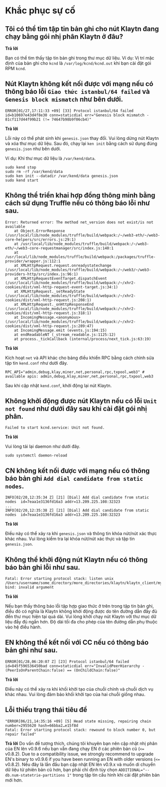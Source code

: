 # Khắc phục sự cố

## Tôi có thể tìm tập tin bản ghi cho nút Klaytn đang chạy bằng gói nhị phân Klaytn ở đâu? <a id="where-can-i-find-a-log-file-for-the-running-klaytn-node-using-the-klaytn-binary"></a>

**Trả lời**

Bạn có thể tìm thấy tập tin bản ghi trong thư mục dữ liệu. Ví dụ: Vị trí mặc định của bản ghi cho `kcnd` là `/var/log/kcnd/kcnd.out` khi bạn cài đặt gói RPM `kcnd`.

## Nút Klaytn không kết nối được với mạng nếu có thông báo lỗi `Giao thức istanbul/64 failed` và `Genesis block mismatch` như bên dưới. <a id="klaytn-node-can-not-connect-to-network-with-protocol-istanbul-64-failed-and-gene"></a>

```
ERROR[01/27,17:11:33 +09] [33] Protocol istanbul/64 failed               id=b10697e43d4f8e30 conn=staticdial err="Genesis block mismatch - 81cf117d44f99b21 (!= 74647b98b9f06cb4)"
```

**Trả lời**

Lỗi này có thể phát sinh khi `genesis.json` thay đổi.
Vui lòng dừng nút Klaytn và xóa thư mục dữ liệu. Sau đó, chạy lại `ken init` bằng cách sử dụng đúng `genesis.json` như bên dưới.

Ví dụ: Khi thư mục dữ liệu là `/var/kend/data`.

```
sudo kend stop
sudo rm -rf /var/kend/data
sudo ken init --datadir /var/kend/data genesis.json
sudo kend start
```

## Không thể triển khai hợp đồng thông minh bằng cách sử dụng Truffle nếu có thông báo lỗi như sau. <a id="can-t-deploy-smart-contract-using-truffle-with-following-error-message"></a>

```
Error: Returned error: The method net_version does not exist/is not available
    at Object.ErrorResponse (/usr/local/lib/node_modules/truffle/build/webpack:/~/web3-eth/~/web3-core-helpers/src/errors.js:29:1)
    at /usr/local/lib/node_modules/truffle/build/webpack:/~/web3-eth/~/web3-core-requestmanager/src/index.js:140:1
    at /usr/local/lib/node_modules/truffle/build/webpack:/packages/truffle-provider/wrapper.js:112:1
    at XMLHttpRequest.request.onreadystatechange (/usr/local/lib/node_modules/truffle/build/webpack:/~/web3/~/web3-providers-http/src/index.js:96:1)
    at XMLHttpRequestEventTarget.dispatchEvent (/usr/local/lib/node_modules/truffle/build/webpack:/~/xhr2-cookies/dist/xml-http-request-event-target.js:34:1)
    at XMLHttpRequest._setReadyState (/usr/local/lib/node_modules/truffle/build/webpack:/~/xhr2-cookies/dist/xml-http-request.js:208:1)
    at XMLHttpRequest._onHttpResponseEnd (/usr/local/lib/node_modules/truffle/build/webpack:/~/xhr2-cookies/dist/xml-http-request.js:318:1)
    at IncomingMessage.<anonymous> (/usr/local/lib/node_modules/truffle/build/webpack:/~/xhr2-cookies/dist/xml-http-request.js:289:47)
    at IncomingMessage.emit (events.js:194:15)
    at endReadableNT (_stream_readable.js:1125:12)
    at process._tickCallback (internal/process/next_tick.js:63:19)
```

**Trả lời**

Kích hoạt `net` và API khác cho bảng điều khiển RPC bằng cách chỉnh sửa tập tin `kend.conf` như dưới đây.

```
RPC_API="admin,debug,klay,miner,net,personal,rpc,txpool,web3" # available apis: admin,debug,klay,miner,net,personal,rpc,txpool,web3
```

Sau khi cập nhật `kend.conf`, khởi động lại nút Klaytn.

## Không khởi động được nút Klaytn nếu có lỗi `Unit not found` như dưới đây sau khi cài đặt gói nhị phân. <a id="can-t-start-klaytn-node-with-unit-not-found-error-as-below-after-installing-bina"></a>

```
Failed to start kcnd.service: Unit not found.
```

**Trả lời**

Vui lòng tải lại daemon như dưới đây.

```
sudo systemctl daemon-reload
```

## CN không kết nối được với mạng nếu có thông báo bản ghi `Add dial candidate from static nodes`. <a id="cn-can-t-connect-to-network-with-add-dial-candidate-from-static-nodes-log-messag"></a>

```
INFO[02/20,12:35:34 Z] [21] [Dial] Add dial candidate from static nodes  id=7eaa1e3136fd16a3 addr=13.209.225.108:32323
...
INFO[02/20,12:35:38 Z] [21] [Dial] Add dial candidate from static nodes  id=7eaa1e3136fd16a3 addr=13.209.225.108:32323
```

**Trả lời**

Điều này có thể xảy ra khi `genesis.json` và thông tin khóa nút/nút xác thực khác nhau.
Vui lòng kiểm tra lại khóa nút/nút xác thực và tập tin `genesis.json`.

## Không thể khởi động nút Klaytn nếu có thông báo bản ghi lỗi như sau. <a id="klaytn-node-can-t-start-with-following-error-log-message"></a>

```
Fatal: Error starting protocol stack: listen unix /Users/username/some_directory/more_directories/klaytn/klaytn_client/my_test_klaytn/data/dd/klay.ipc: bind: invalid argument
```

**Trả lời**

Nếu bạn thấy thông báo lỗi tập hợp giao thức ở trên trong tập tin bản ghi, điều đó có nghĩa là Klaytn không khởi động được do tên đường dẫn đầy đủ đến thư mục hiện tại quá dài. Vui lòng khởi chạy nút Klaytn với thư mục dữ liệu đầy đủ ngắn hơn. Độ dài tối đa cho phép của tên đường dẫn phụ thuộc vào hệ điều hành.

## EN không thể kết nối với CC nếu có thông báo bản ghi như sau. <a id="en-can-t-connect-to-cc-with-following-log-message"></a>

```
ERROR[01/28,06:20:07 Z] [23] Protocol istanbul/64 failed id=845f596536450bad conn=staticdial err="InvalidPeerHierarchy - (PeerIsOnParentChain:false) == (OnChildChain:false)"
```

**Trả lời**

Điều này có thể xảy ra khi khối khởi tạo của chuỗi chính và chuỗi dịch vụ khác nhau. Vui lòng đảm bảo khối khởi tạo của hai chuỗi giống nhau.

## Lỗi thiếu trạng thái tiêu đề <a id="head-state-missing-error"></a>

```
"ERROR[06/21,14:35:16 +09] [5] Head state missing, repairing chain       number=2955620 hash=66bba2…e15f8d
Fatal: Error starting protocol stack: rewound to block number 0, but repair failed"
```

**Trả lời** Do vấn đề tương thích, chúng tôi khuyên bạn nên cập nhật nhị phân của EN lên v0.9.6 nếu bạn vẫn đang chạy EN ở các phiên bản cũ (`<=` v0.8.2).
Due to a compatibility issue, we strongly recommend to upgrade EN's binary to v0.9.6 if you have been running an EN with older versions (`<=` v0.8.2). Nếu đây là lần đầu bạn cập nhật EN lên v0.9.x và muốn di chuyển dữ liệu từ phiên bản cũ hơn, bạn phải chỉ định tùy chọn `ADDITIONAL="--db.num-statetrie-partitions 1"` trong tập tin cấu hình khi cài đặt phiên bản mới hơn.
